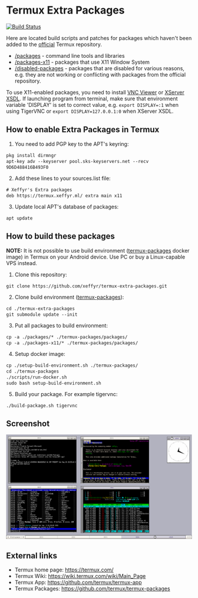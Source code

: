 # Termux Extra Packages

[![Build Status](https://travis-ci.org/xeffyr/termux-extra-packages.svg?branch=master)](https://travis-ci.org/xeffyr/termux-extra-packages)

Here are located build scripts and patches for packages which haven't been added to the [official](https://github.com/termux/termux-packages) Termux repository.

* [/packages](/packages) - command line tools and libraries
* [/packages-x11](/packages-x11) - packages that use X11 Window System
* [/disabled-packages](/disabled-packages) - packages that are disabled for various reasons, e.g. they are not working or conflicting with packages from the official repository.

To use X11-enabled packages, you need to install [VNC Viewer](https://play.google.com/store/apps/details?id=com.realvnc.viewer.android) or [XServer XSDL](https://play.google.com/store/apps/details?id=x.org.server). If launching program from terminal, make sure that environment variable 'DISPLAY' is set to correct value, e.g. `export DISPLAY=:1` when using TigerVNC or `export DISPLAY=127.0.0.1:0` when XServer XSDL.

## How to enable Extra Packages in Termux
1. You need to add PGP key to the APT's keyring:
```
pkg install dirmngr
apt-key adv --keyserver pool.sks-keyservers.net --recv 9D6D488416B493F0
```

2. Add these lines to your sources.list file:
```
# Xeffyr's Extra packages
deb https://termux.xeffyr.ml/ extra main x11
```

3. Update local APT's database of packages:
```
apt update
```

## How to build these packages
**NOTE:** It is not possible to use build environment ([termux-packages](https://github.com/termux/termux-packages.git) docker image) in Termux on your Android device. Use PC or buy a Linux-capable VPS instead.

1. Clone this repository:
```
git clone https://github.com/xeffyr/termux-extra-packages.git
```

2. Clone build environment ([termux-packages](https://github.com/termux/termux-packages)):
```
cd ./termux-extra-packages
git submodule update --init
```

3. Put all packages to build environment:
```
cp -a ./packages/* ./termux-packages/packages/
cp -a ./packages-x11/* ./termux-packages/packages/
```

4. Setup docker image:
```
cp ./setup-build-environment.sh ./termux-packages/
cd ./termux-packages
./scripts/run-docker.sh
sudo bash setup-build-environment.sh
```

5. Build your package. For example tigervnc:
```
./build-package.sh tigervnc
```

## Screenshot
![alt text](/screenshots/vnc_screen_anim.gif "TigerVNC + FluxBox")

## External links
* Termux home page: https://termux.com/
* Termux Wiki: https://wiki.termux.com/wiki/Main_Page
* Termux App: https://github.com/termux/termux-app
* Termux Packages: https://github.com/termux/termux-packages
